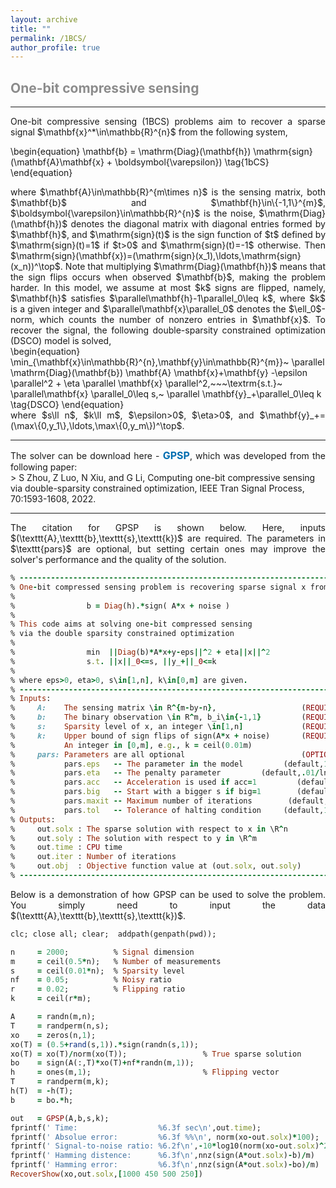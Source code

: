 ```yaml
---
layout: archive
title: ""   
permalink: /1BCS/
author_profile: true
---
```


<style>
a:link {
  text-decoration: none;
}

a:visited {
  text-decoration: none;
}

a:hover {
  text-decoration: underline;
}

a:active {
  text-decoration: underline;
}
</style>

 

##  <span style="color:#8C8C8C"> One-bit compressive sensing</span> 
---
<div style="text-align:justify;">
One-bit compressive sensing (1BCS) problems aim to recover a sparse signal $\mathbf{x}^*\in\mathbb{R}^{n}$ from the following system,
</div>

\begin{equation}
\mathbf{b} = \mathrm{Diag}(\mathbf{h}) \mathrm{sign}(\mathbf{A}\mathbf{x} + \boldsymbol{\varepsilon}) \tag{1bCS}
\end{equation} 

<div style="text-align:justify;">
where $\mathbf{A}\in\mathbb{R}^{m\times n}$ is the sensing matrix, both $\mathbf{b}$ and $\mathbf{h}\in\{-1,1\}^{m}$, $\boldsymbol{\varepsilon}\in\mathbb{R}^{n}$ is the noise, $\mathrm{Diag}(\mathbf{h})$ denotes the diagonal matrix with diagonal entries formed by $\mathbf{h}$, and $\mathrm{sign}(t)$ is the sign function of $t$ defined by $\mathrm{sign}(t)=1$ if $t>0$ and $\mathrm{sign}(t)=-1$ otherwise. Then $\mathrm{sign}(\mathbf{x})=(\mathrm{sign}(x_1),\ldots,\mathrm{sign}(x_n))^\top$. Note that multiplying $\mathrm{Diag}(\mathbf{h})$ means that the sign flips occurs when observed $\mathbf{b}$, making the problem harder. In this model, we assume at most $k$ signs are flipped, namely, $\mathbf{h}$ satisfies $\parallel\mathbf{h}-1\parallel_0\leq k$, where $k$ is a given integer and $\parallel\mathbf{x}\parallel_0$ denotes the $\ell_0$-norm, which counts the number of nonzero entries in $\mathbf{x}$. To recover the signal, the following double-sparsity constrained optimization (DSCO) model is solved, 
</div>      
\begin{equation}
\min_{\mathbf{x}\in\mathbb{R}^{n},\mathbf{y}\in\mathbb{R}^{m}}~  \parallel \mathrm{Diag}(\mathbf{b}) \mathbf{A} \mathbf{x}+\mathbf{y} -\epsilon \parallel^2 + \eta \parallel \mathbf{x} \parallel^2,~~~\textrm{s.t.}~ \parallel\mathbf{x} \parallel_0\leq s,~ \parallel \mathbf{y}_+\parallel_0\leq k \tag{DSCO}
\end{equation}
<div style="text-align:justify;">
where $s\ll n$, $k\ll m$, $\epsilon>0$, $\eta>0$, and $\mathbf{y}_+=(\max\{0,y_1\},\ldots,\max\{0,y_m\})^\top$.
</div> 
  
---
<div style="text-align:justify;">
The solver can be download here - <a style="font-size: 16px; font-weight: bold;color:#006DB0" href="https://github.com/ShenglongZhou/GPSP" target="_blank">GPSP</a>, which was developed from the following paper:
</div>  
>  <span style="font-size: 14px"> S Zhou, Z Luo, N Xiu, and G Li, Computing one-bit compressive sensing via double-sparsity constrained optimization, IEEE Tran Signal Process, 70:1593-1608, 2022. </span>
  
---
<div style="text-align:justify;">
The citation for GPSP is shown below. Here, inputs $(\texttt{A},\texttt{b},\texttt{s},\texttt{k})$ are required. The parameters in $\texttt{pars}$ are optional, but setting certain ones may improve the solver's performance and the quality of the solution.
</div>

<p style="line-height: 1;"></p>

```ruby
% -------------------------------------------------------------------------
% One-bit compressed sensing problem is recovering sparse signal x from
%
%                b = Diag(h).*sign( A*x + noise )
%
% This code aims at solving one-bit compressed sensing 
% via the double sparsity constrained optimization
%
%                min  ||Diag(b)*A*x+y-eps||^2 + eta||x||^2
%                s.t. ||x||_0<=s, ||y_+||_0<=k
%
% where eps>0, eta>0, s\in[1,n], k\in[0,m] are given.
% -------------------------------------------------------------------------
% Inputs:
%     A:    The sensing matrix \in R^{m-by-n},                   (REQUIRED)
%     b:    The binary observation \in R^m, b_i\in{-1,1}         (REQUIRED)
%     s:    Sparsity level of x, an integer \in[1,n]             (REQUIRED)      
%     k:    Upper bound of sign flips of sign(A*x + noise)       (REQUIRED) 
%           An integer in [0,m], e.g., k = ceil(0.01m)         
%     pars: Parameters are all optional                          (OPTIONAL)
%           pars.eps   -- The parameter in the model         (default,1e-4)
%           pars.eta   -- The penalty parameter         (default,.01/ln(n))
%           pars.acc   -- Acceleration is used if acc=1         (default,0)
%           pars.big   -- Start with a bigger s if big=1        (default,1)
%           pars.maxit -- Maximum number of iterations        (default,1e3) 
%           pars.tol   -- Tolerance of halting condition     (default,1e-8)
% Outputs:
%     out.solx : The sparse solution with respect to x in \R^n
%     out.soly : The solution with respect to y in \R^m
%     out.time : CPU time
%     out.iter : Number of iterations
%     out.obj  : Objective function value at (out.solx, out.soly)
% -------------------------------------------------------------------------
```

<div style="text-align:justify;">
Below is a demonstration of how GPSP can be used to solve the problem. You simply need to input the data $(\texttt{A},\texttt{b},\texttt{s},\texttt{k})$. 
</div>

<p style="line-height: 1;"></p>

```ruby
clc; close all; clear;  addpath(genpath(pwd));

n     = 2000;          % Signal dimension 
m     = ceil(0.5*n);   % Number of measurements
s     = ceil(0.01*n);  % Sparsity level
nf    = 0.05;          % Noisy ratio
r     = 0.02;          % Flipping ratio
k     = ceil(r*m);

A     = randn(m,n);
T     = randperm(n,s);
xo    = zeros(n,1);                      
xo(T) = (0.5+rand(s,1)).*sign(randn(s,1));  
xo(T) = xo(T)/norm(xo(T));                 % True sparse solution
bo    = sign(A(:,T)*xo(T)+nf*randn(m,1));
h     = ones(m,1);                         % Flipping vector
T     = randperm(m,k); 
h(T)  = -h(T);
b     = bo.*h; 

out   = GPSP(A,b,s,k); 
fprintf(' Time:                  %6.3f sec\n',out.time);
fprintf(' Absolue error:         %6.3f %%\n', norm(xo-out.solx)*100);
fprintf(' Signal-to-noise ratio: %6.2f\n',-10*log10(norm(xo-out.solx)^2));
fprintf(' Hamming distence:      %6.3f\n',nnz(sign(A*out.solx)-b)/m)
fprintf(' Hamming error:         %6.3f\n',nnz(sign(A*out.solx)-bo)/m)
RecoverShow(xo,out.solx,[1000 450 500 250])
```
